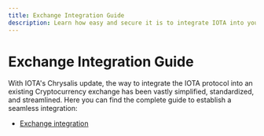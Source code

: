 ```yaml
---
title: Exchange Integration Guide
description: Learn how easy and secure it is to integrate IOTA into your Exchange.
---
```


# Exchange Integration Guide

With IOTA's Chrysalis update, the way to integrate the IOTA protocol into an existing Cryptocurrency exchange has been vastly simplified, standardized, and streamlined.
Here you can find the complete guide to establish a seamless integration:

- [Exchange integration](https://wiki.iota.org/chrysalis-docs/guides/exchange_guide)
